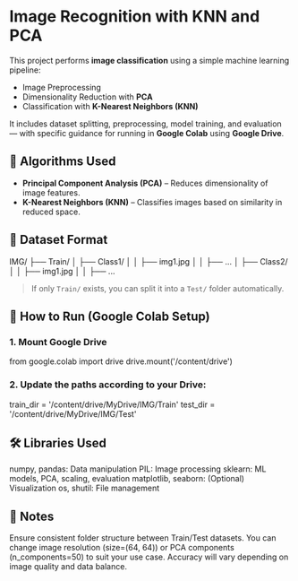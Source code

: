 

# Image Recognition with KNN and PCA

This project performs **image classification** using a simple machine learning pipeline:

- Image Preprocessing
- Dimensionality Reduction with **PCA**
- Classification with **K-Nearest Neighbors (KNN)**

It includes dataset splitting, preprocessing, model training, and evaluation — with specific guidance for running in **Google Colab** using **Google Drive**.

## 🧠 Algorithms Used

- **Principal Component Analysis (PCA)** – Reduces dimensionality of image features.
- **K-Nearest Neighbors (KNN)** – Classifies images based on similarity in reduced space.

## 📁 Dataset Format

IMG/
├── Train/
│ ├── Class1/
│ │ ├── img1.jpg
│ │ ├── ...
│ ├── Class2/
│ │ ├── img1.jpg
│ │ ├── ...


> If only `Train/` exists, you can split it into a `Test/` folder automatically.

## 🚀 How to Run (Google Colab Setup)

### 1. Mount Google Drive

from google.colab import drive
drive.mount('/content/drive')

### 2. Update the paths according to your Drive:

train_dir = '/content/drive/MyDrive/IMG/Train'
test_dir = '/content/drive/MyDrive/IMG/Test'

## 🛠️ Libraries Used

numpy, pandas: Data manipulation
PIL: Image processing
sklearn: ML models, PCA, scaling, evaluation
matplotlib, seaborn: (Optional) Visualization
os, shutil: File management

## 📌 Notes

Ensure consistent folder structure between Train/Test datasets.
You can change image resolution (size=(64, 64)) or PCA components (n_components=50) to suit your use case.
Accuracy will vary depending on image quality and data balance.


